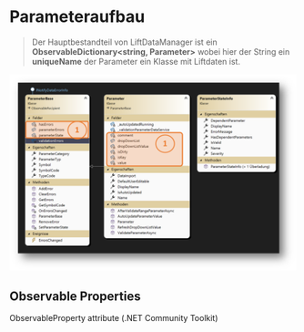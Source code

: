 # Parameteraufbau

>Der Hauptbestandteil von LiftDataManager ist ein **ObservableDictionary\<string, Parameter\>** wobei hier der String ein **uniqueName** der Parameter ein Klasse mit Liftdaten ist.

![image](/LiftDataManager/Docs/HelpImages/image139.png)  

## Observable Properties

ObservableProperty attribute (.NET Community Toolkit)

[//]: # (Tags: Parameteraufbau | ObservableProperty | ObservableDictionary | uniqueName | .NET Community Toolkit)
